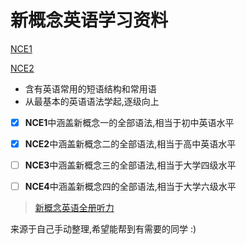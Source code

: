 # 新概念英语学习资料

[NCE1](./NCE1.md)

[NCE2](./NCE2.md)

- 含有英语常用的短语结构和常用语
- 从最基本的英语语法学起,逐级向上 

- [x] **NCE1**中涵盖新概念一的全部语法,相当于初中英语水平
- [x] **NCE2**中涵盖新概念二的全部语法,相当于高中英语水平
- [ ] **NCE3**中涵盖新概念三的全部语法,相当于大学四级水平
- [ ] **NCE4**中涵盖新概念四的全部语法,相当于大学六级水平



> [新概念英语全册听力](http://newconceptenglish.com)

来源于自己手动整理,希望能帮到有需要的同学 :)

